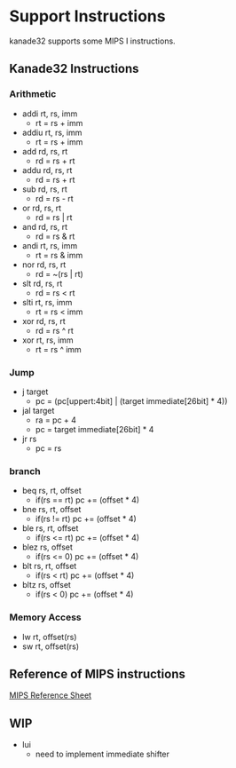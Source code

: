 # Support Instructions
kanade32 supports some MIPS I instructions.

## Kanade32 Instructions

### Arithmetic
- addi rt, rs, imm
    - rt = rs + imm
- addiu rt, rs, imm
    - rt = rs + imm
- add rd, rs, rt
    - rd = rs + rt
- addu rd, rs, rt
    - rd = rs + rt
- sub rd, rs, rt
    - rd = rs - rt
- or rd, rs, rt
    - rd = rs | rt
- and rd, rs, rt
    - rd = rs & rt
- andi rt, rs, imm
    - rt = rs & imm
- nor rd, rs, rt
    - rd = ~(rs | rt)
- slt rd, rs, rt
    - rd = rs < rt
- slti rt, rs, imm
    - rt = rs < imm
- xor rd, rs, rt
    - rd = rs ^ rt
- xor rt, rs, imm
    - rt = rs ^ imm

### Jump
- j target
    - pc = (pc[uppert:4bit] | (target immediate[26bit] * 4))
- jal target
    - ra = pc + 4
    - pc = target immediate[26bit] * 4
- jr rs
    - pc = rs

### branch
- beq rs, rt, offset
    - if(rs == rt) pc += (offset * 4)
- bne rs, rt, offset
    - if(rs != rt) pc += (offset * 4)
- ble rs, rt, offset
    - if(rs <= rt) pc += (offset * 4)
- blez rs, offset
    - if(rs <= 0) pc += (offset * 4)
- blt rs, rt, offset
    - if(rs < rt) pc += (offset * 4)
- bltz rs, offset
    - if(rs < 0) pc += (offset * 4)

### Memory Access
- lw rt, offset(rs)
- sw rt, offset(rs)


## Reference of MIPS instructions
[MIPS Reference Sheet](http://www2.engr.arizona.edu/~ece369/Resources/spim/MIPSReference.pdf)

## WIP
- lui
    - need to implement immediate shifter

